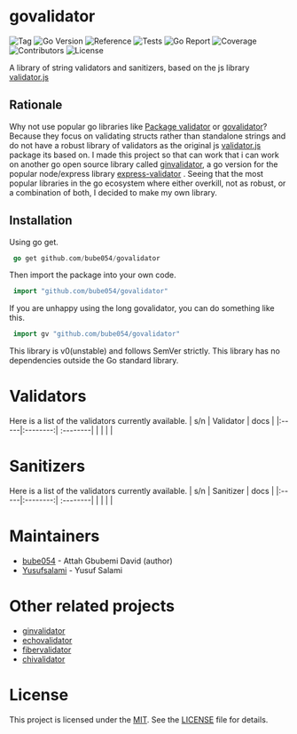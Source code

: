 # govalidator

<img alt="Tag" src="https://img.shields.io/badge/tag-v0.1.0-blue?labelColor=gray"> <img alt="Go Version" src="https://img.shields.io/badge/Go->=1.13-00ADD8?labelColor=gray"> <img alt="Reference" src="https://img.shields.io/badge/-reference-00ADD8?logo=go&labelColor=gray"> <img alt="Tests" src="https://img.shields.io/badge/tests-passing-brightgreen?logo=github&labelColor=gray"> <img alt="Go Report" src="https://img.shields.io/badge/go_report-A%2B-00ADD8"> <img alt="Coverage" src="https://img.shields.io/badge/coverage-100%25-brightgreen?logo=codecov"> <img alt="Contributors" src="https://img.shields.io/badge/contributors-125-blueviolet"> <img alt="License" src="https://img.shields.io/badge/license-MIT-yellow">

A library of string validators and sanitizers, based on the js library [validator.js](https://github.com/validatorjs/validator.js)

## Rationale
Why not use popular go libraries like [Package validator](https://github.com/go-playground/validator) or [govalidator](https://github.com/asaskevich/govalidator)? Because they focus on validating structs rather than standalone strings and do not have a robust library of validators as the original js [validator.js](https://github.com/validatorjs/validator.js) package its based on.
I made this project so that can work that i can work on another go open source library called [ginvalidator](https://github.com/bube054/ginvalidator), a go version for the popular node/express library [express-validator](https://express-validator.github.io/docs/) . Seeing that the most popular libraries in the go ecosystem where either overkill, not as robust, or a combination of both, I decided to make my own library.

## Installation
Using go get.
 ```go
  go get github.com/bube054/govalidator
 ```
Then import the package into your own code.
 ```go
  import "github.com/bube054/govalidator"
 ```
If you are unhappy using the long govalidator, you can do something like this.
 ```go
  import gv "github.com/bube054/govalidator"
 ```
This library is v0(unstable) and follows SemVer strictly.
This library has no dependencies outside the Go standard library.

# Validators
Here is a list of the validators currently available.
| s/n | Validator |  docs  | 
|:-----|:--------:| :--------|
|  |  | |

# Sanitizers
Here is a list of the validators currently available.
| s/n | Sanitizer |  docs  | 
|:-----|:--------:| :--------|
|  |  | |

# Maintainers
- [bube054](https://github.com/bube054) - Attah Gbubemi David (author)
- [Yusufsalami](https://github.com/Yusufsalami) - Yusuf Salami

# Other related projects
- [ginvalidator](https://github.com/bube054/ginvalidator)
- [echovalidator](https://github.com/bube054/echovalidator)
- [fibervalidator](https://github.com/bube054/fibervalidator)
- [chivalidator](https://github.com/bube054/chivalidator)

# License
This project is licensed under the [MIT](https://github.com/bube054/govalidator/blob/master/LICENSE). See the [LICENSE](https://github.com/validatorjs/validator.js/blob/master/LICENSE) file for details.